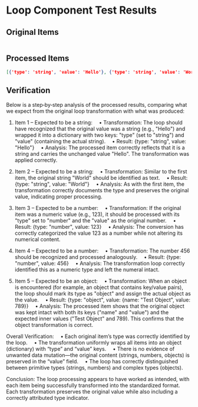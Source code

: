 # Loop Component Test Results

## Original Items
```json

```

## Processed Items
```json
[{'type': 'string', 'value': 'Hello'}, {'type': 'string', 'value': 'World'}, {'type': 'number', 'value': 123}, {'type': 'number', 'value': 456}, {'type': 'object', 'value': {'name': 'Test Object', 'value': 789}}]
```

## Verification
Below is a step‐by‐step analysis of the processed results, comparing what we expect from the original loop transformation with what was produced:

1. Item 1 – Expected to be a string:
 • Transformation: The loop should have recognized that the original value was a string (e.g., "Hello") and wrapped it into a dictionary with two keys: "type" (set to "string") and "value" (containing the actual string).
 • Result: {type: "string", value: "Hello"}
 • Analysis: The processed item correctly reflects that it is a string and carries the unchanged value "Hello". The transformation was applied correctly.

2. Item 2 – Expected to be a string:
 • Transformation: Similar to the first item, the original string "World" should be identified as text.
 • Result: {type: "string", value: "World"}
 • Analysis: As with the first item, the transformation correctly documents the type and preserves the original value, indicating proper processing.

3. Item 3 – Expected to be a number:
 • Transformation: If the original item was a numeric value (e.g., 123), it should be processed with its "type" set to "number" and the "value" as the original number.
 • Result: {type: "number", value: 123}
 • Analysis: The conversion has correctly categorized the value 123 as a number while not altering its numerical content.

4. Item 4 – Expected to be a number:
 • Transformation: The number 456 should be recognized and processed analogously.
 • Result: {type: "number", value: 456}
 • Analysis: The transformation loop correctly identified this as a numeric type and left the numeral intact.

5. Item 5 – Expected to be an object:
 • Transformation: When an object is encountered (for example, an object that contains key/value pairs), the loop should mark its type as "object" and assign the actual object as the value.
 • Result: {type: "object", value: {name: "Test Object", value: 789}}
 • Analysis: The processed item shows that the original object was kept intact with both its keys ("name" and "value") and the expected inner values ("Test Object" and 789). This confirms that the object transformation is correct.

Overall Verification:
 • Each original item’s type was correctly identified by the loop.
 • The transformation uniformly wraps all items into an object (dictionary) with “type” and “value” keys.
 • There is no evidence of unwanted data mutation—the original content (strings, numbers, objects) is preserved in the “value” field.
 • The loop has correctly distinguished between primitive types (strings, numbers) and complex types (objects).

Conclusion:
The loop processing appears to have worked as intended, with each item being successfully transformed into the standardized format. Each transformation preserves the original value while also including a correctly attributed type indicator.